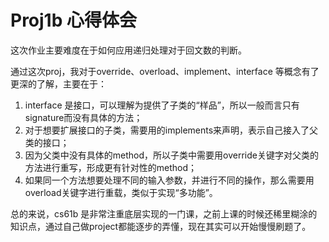 # Proj1b 心得体会 
这次作业主要难度在于如何应用递归处理对于回文数的判断。

通过这次proj，我对于override、overload、implement、interface 等概念有了更深的了解，主要在于：

1. interface 是接口，可以理解为提供了子类的“样品”，所以一般而言只有signature而没有具体的方法；
2. 对于想要扩展接口的子类，需要用的implements来声明，表示自己接入了父类的接口；
3. 因为父类中没有具体的method，所以子类中需要用override关键字对父类的方法进行重写，形成更有针对性的method；
4. 如果同一个方法想要处理不同的输入参数，并进行不同的操作，那么需要用overload关键字进行重载，类似于实现“多功能”。

总的来说，cs61b 是非常注重底层实现的一门课，之前上课的时候还稀里糊涂的知识点，通过自己做project都能逐步的弄懂，现在其实可以开始慢慢刷题了。
